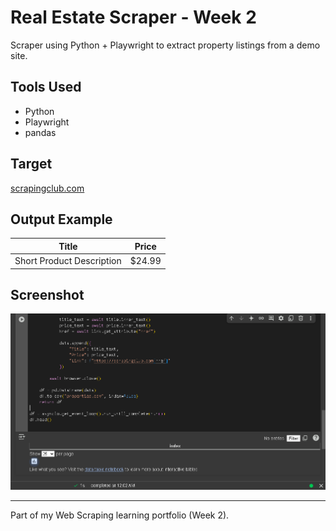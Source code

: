 # Real Estate Scraper - Week 2

Scraper using Python + Playwright to extract property listings from a demo site.

## Tools Used
- Python
- Playwright
- pandas

## Target
[scrapingclub.com](https://scrapingclub.com/exercise/list_basic/)

## Output Example

| Title | Price |
|-------|-------|
| Short Product Description | $24.99 |

## Screenshot

![screenshot](screenshot2.PNG)

---
Part of my Web Scraping learning portfolio (Week 2).
